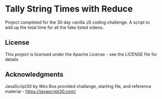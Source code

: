 # Tally String Times with Reduce

Project completed for the 30 day vanilla JS coding challenge. A script to add up the total time for all the fake listed videos.

## License

This project is licensed under the Apache License - see the LICENSE file for details

## Acknowledgments

JavaScript30 by Wes Bos provided challange, starting file, and reference material - https://javascript30.com/
